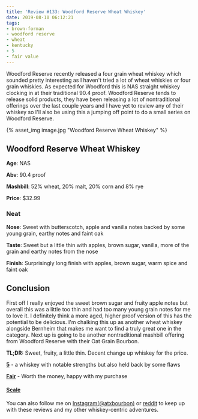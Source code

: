 ```yaml
---
title: 'Review #133: Woodford Reserve Wheat Whiskey'
date: 2019-08-10 06:12:21
tags:
- brown-forman
- woodford reserve
- wheat
- kentucky
- 5
- fair value
---
```


Woodford Reserve recently released a four grain wheat whiskey which sounded pretty interesting as I haven't tried a lot of wheat whiskies or four grain whiskies. As expected for Woodford this is NAS straight whiskey clocking in at their traditional 90.4 proof. Woodford Reserve tends to release solid products, they have been releasing a lot of nontraditional offerings over the last couple years and I have yet to review any of their whiskey so I'll also be using this a jumping off point to do a small series on Woodford Reserve.

{% asset_img image.jpg "Woodford Reserve Wheat Whiskey" %}

## Woodford Reserve Wheat Whiskey
**Age**: NAS

**Abv**: 90.4 proof

**Mashbill**: 52% wheat, 20% malt, 20% corn and 8% rye 

**Price**: $32.99

### Neat
**Nose**: Sweet with butterscotch, apple and vanilla notes backed by some young grain, earthy notes and faint oak

**Taste**: Sweet but a little thin with apples, brown sugar, vanilla, more of the grain and earthy notes from the nose 

**Finish**: Surprisingly long finish with apples, brown sugar, warm spice and faint oak 

## Conclusion

First off I really enjoyed the sweet brown sugar and fruity apple notes but overall this was a little too thin and had too many young grain notes for me to love it. I definitely think a more aged, higher proof version of this has the potential to be delicious. I'm chalking this up as another wheat whiskey  alongside Bernheim that makes me want to find a truly great one in the category. Next up is going to be another nontraditional mashbill offering from Woodford Reserve with their Oat Grain Bourbon.

**TL;DR:** Sweet, fruity, a little thin. Decent change up whiskey for the price.

[**5**](https://atxbourbon.com/tags/5/) - a whiskey with notable strengths but also held back by some flaws

[**Fair**](https://atxbourbon.com/tags/fair-value/) - Worth the money, happy with my purchase

#### [Scale](http://atxbourbon.com/Scale/)

You can also follow me on [Instagram(@atxbourbon)](https://www.instagram.com/atxbourbon/) or [reddit](https://www.reddit.com/r/scottmotorraddrinks/) to keep up with these reviews and my other whiskey-centric adventures.
